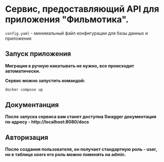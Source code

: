 # Сервис, предоставляющий API для приложения "Фильмотика".

`config.yaml` - минимальный файл конфигурации для базы данных и приложения

## Запуск приложения

**Миграции в ручную накатывать не нужно, все происходит автоматически.**

**Сервис можно запустить командой:**

```bash
docker compose up 
```

## Документанция

**После запуска сервиса вам станет доступна Swagger документация по адресу - http://localhost:8080/docs**

## Авторизация

**После создания пользователя, он получает стандартную роль - user, но в таблице users его роль можно поменять на admin.**